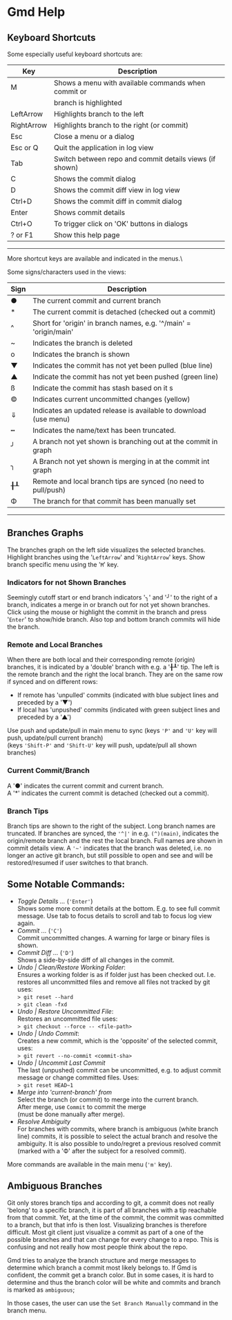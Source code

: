 # Gmd Help


## Keyboard Shortcuts
Some especially useful keyboard shortcuts are:

| Key        | Description                                                 |
| ---------- | ------------------------------------------------------------|
| M          | Shows a menu with available commands when commit or         |  
|            | branch is highlighted                                       |
| LeftArrow  | Highlights branch to the left                               |
| RightArrow | Highlights branch to the right (or commit)                  |
| Esc        | Close a menu or a dialog                                    |
| Esc or Q   | Quit the application in log view                            |
| Tab        | Switch between repo and commit details views (if shown)     |
| C          | Shows the commit dialog                                     |
| D          | Shows the commit diff view in log view                      |
| Ctrl+D     | Shows the commit diff in commit dialog                      |
| Enter      | Shows commit details                                        |
| Ctrl+O     | To trigger click on 'OK' buttons in dialogs                 |
| ? or F1    | Show this help page                                         |
----------------------------------------------------------------------------

More shortcut keys are available and indicated in the menus.\

Some signs/characters used in the views:

| Sign | Description                                                       |
| -----| ------------------------------------------------------------------|
| ●    | The current commit and current branch                             |  
| *    | The current commit is detached (checked out a commit)             |
| ^    | Short for 'origin' in branch names, e.g. '^/main' = 'origin/main' |
| ~    | Indicates the branch is deleted                                   |
| o    | Indicates the branch is shown                                     |
| ▼    | Indicates the commit has not yet been pulled (blue line)          |
| ▲    | Indicate the commit has not yet been pushed (green line)          |
| ß    | Indicate the commit has stash based on it     s                    |
| ©    | Indicates current uncommitted changes (yellow)                    | 
| ⇓    | Indicates an updated release is available to download (use menu)  |
| ┅    | Indicates the name/text has been truncated.                       |
| ╯    | A branch not yet shown is branching out at the commit in graph    |
| ╮    | A Branch not yet shown is merging in at the commit int graph      |
| ╂┸   | Remote and local branch tips are synced (no need to pull/push)    |
| Φ    | The branch for that commit has been manually set                  |
----------------------------------------------------------------------------


## Branches Graphs
The branches graph on the left side visualizes the selected
branches. Highlight branches using the '`LeftArrow`' and '`RightArrow`' keys.
Show branch specific menu using the '`M`' key.


### Indicators for not Shown Branches
Seemingly cutoff start or end branch indicators '╮' and '╯' to the right
of a branch, indicates a merge in or branch out for not yet shown branches.
Click using the mouse or highlight the commit in the branch and press '`Enter`'
to show/hide branch. Also top and bottom branch commits will hide the branch.


### Remote and Local Branches
When there are both local and their corresponding remote (origin) branches,
it is indicated by a 'double' branch with e.g. a '╂┸' tip. The left is the 
remote branch and the right the local branch. They are on the same row
if synced and on different rows:
- If remote has 'unpulled' commits 
  (indicated with blue subject lines and preceded by a '▼')
- If local has 'unpushed' commits
  (indicated with green subject lines and preceded by a '▲')

Use push and update/pull in main menu to sync 
(keys `'P'` and `'U'` key will push, update/pull current branch)\
(keys `'Shift-P'` and `'Shift-U'` key will push, update/pull all shown branches)


### Current Commit/Branch
A '●' indicates the current commit and current branch.\
A '*' indicates the current commit is detached (checked out a commit).


### Branch Tips
Branch tips are shown to the right of the subject. Long branch names are
truncated. If branches are synced, the `'^|'` in e.g. `(^)(main)`, indicates
the origin/remote branch and the rest the local branch. Full names are
shown in commit details view. A `'~'` indicates that the branch was deleted,
i.e. no longer an active git branch, but still possible to open and see and
will be restored/resumed if user switches to that branch.


## Some Notable Commands:
* *Toggle Details ...* (`'Enter'`)\
  Shows some more commit details at the bottom. E.g. to see full commit
  message. Use tab to focus details to scroll and tab to focus log view again.
* *Commit ...* (`'C'`)\
  Commit uncommitted changes. A warning for large or binary files is shown.
* *Commit Diff ...* (`'D'`)\
  Shows a side-by-side diff of all changes in the commit.
* *Undo | Clean/Restore Working Folder*:\
  Ensures a working folder is as if folder just has been checked out. 
  I.e. restores all uncommitted files and remove all files not tracked
  by git uses:\
  `> git reset --hard`\
  `> git clean -fxd`
* *Undo | Restore Uncommitted File*:\
  Restores an uncommitted file uses:\
  `> git checkout --force -- <file-path>`
* *Undo | Undo Commit*:\
  Creates a new commit, which is the 'opposite' of the selected commit, uses:\
  `> git revert --no-commit <commit-sha>`
* *Undo | Uncommit Last Commit*\
  The last (unpushed) commit can be uncommitted, e.g. to adjust commit
  message or change committed files. Uses:\
  `> git reset HEAD~1`
* *Merge into 'current-branch' from*\
  Select the branch (or commit) to merge into the current branch.\
  After merge, use `Commit` to commit the merge\
  (must be done manually after merge).
* *Resolve Ambiguity*\
  For branches with commits, where branch is ambiguous (white branch line)
  commits,  it is possible to select the actual branch and resolve the 
  ambiguity. It is also possible to undo/regret a previous resolved commit
  (marked with a 'Ф' after the subject for a resolved commit).

More commands are available in the main menu (`'m'` key).


## Ambiguous Branches
Git only stores branch tips and according to git, a commit does not really
'belong' to a specific branch, it is part of all branches with a tip 
reachable from that commit. Yet, at the time of the commit, the commit
was committed to a branch, but that info is then lost. Visualizing branches
is therefore difficult. Most git client just visualize a commit as part of a
one of the possible branches and that can change for every change to a
repo. This is confusing and not really how most people think about the repo.

Gmd tries to analyze the branch structure and merge messages to determine
which branch a commit most likely belongs to. If Gmd is confident, the commit
get a branch color. But in some cases, it is hard to determine and thus the
branch color will be white and commits and branch is marked as `ambiguous`;

In those cases, the user can use the `Set Branch Manually` command in the
branch menu. 

  